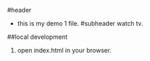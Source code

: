 #header
- this is my demo 1 file.
#subheader
watch tv.

##local development

1. open index.html in your browser.